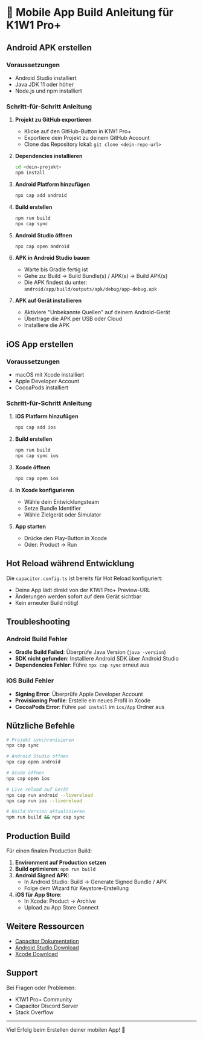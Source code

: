 # 📱 Mobile App Build Anleitung für K1W1 Pro+

## Android APK erstellen

### Voraussetzungen
- Android Studio installiert
- Java JDK 11 oder höher
- Node.js und npm installiert

### Schritt-für-Schritt Anleitung

1. **Projekt zu GitHub exportieren**
   - Klicke auf den GitHub-Button in K1W1 Pro+
   - Exportiere dein Projekt zu deinem GitHub Account
   - Clone das Repository lokal: `git clone <dein-repo-url>`

2. **Dependencies installieren**
   ```bash
   cd <dein-projekt>
   npm install
   ```

3. **Android Platform hinzufügen**
   ```bash
   npx cap add android
   ```

4. **Build erstellen**
   ```bash
   npm run build
   npx cap sync
   ```

5. **Android Studio öffnen**
   ```bash
   npx cap open android
   ```

6. **APK in Android Studio bauen**
   - Warte bis Gradle fertig ist
   - Gehe zu: Build → Build Bundle(s) / APK(s) → Build APK(s)
   - Die APK findest du unter: `android/app/build/outputs/apk/debug/app-debug.apk`

7. **APK auf Gerät installieren**
   - Aktiviere "Unbekannte Quellen" auf deinem Android-Gerät
   - Übertrage die APK per USB oder Cloud
   - Installiere die APK

## iOS App erstellen

### Voraussetzungen
- macOS mit Xcode installiert
- Apple Developer Account
- CocoaPods installiert

### Schritt-für-Schritt Anleitung

1. **iOS Platform hinzufügen**
   ```bash
   npx cap add ios
   ```

2. **Build erstellen**
   ```bash
   npm run build
   npx cap sync ios
   ```

3. **Xcode öffnen**
   ```bash
   npx cap open ios
   ```

4. **In Xcode konfigurieren**
   - Wähle dein Entwicklungsteam
   - Setze Bundle Identifier
   - Wähle Zielgerät oder Simulator

5. **App starten**
   - Drücke den Play-Button in Xcode
   - Oder: Product → Run

## Hot Reload während Entwicklung

Die `capacitor.config.ts` ist bereits für Hot Reload konfiguriert:
- Deine App lädt direkt von der K1W1 Pro+ Preview-URL
- Änderungen werden sofort auf dem Gerät sichtbar
- Kein erneuter Build nötig!

## Troubleshooting

### Android Build Fehler
- **Gradle Build Failed**: Überprüfe Java Version (`java -version`)
- **SDK nicht gefunden**: Installiere Android SDK über Android Studio
- **Dependencies Fehler**: Führe `npx cap sync` erneut aus

### iOS Build Fehler
- **Signing Error**: Überprüfe Apple Developer Account
- **Provisioning Profile**: Erstelle ein neues Profil in Xcode
- **CocoaPods Error**: Führe `pod install` im `ios/App` Ordner aus

## Nützliche Befehle

```bash
# Projekt synchronisieren
npx cap sync

# Android Studio öffnen
npx cap open android

# Xcode öffnen
npx cap open ios

# Live reload auf Gerät
npx cap run android --livereload
npx cap run ios --livereload

# Build Version aktualisieren
npm run build && npx cap sync
```

## Production Build

Für einen finalen Production Build:

1. **Environment auf Production setzen**
2. **Build optimieren**: `npm run build`
3. **Android Signed APK**:
   - In Android Studio: Build → Generate Signed Bundle / APK
   - Folge dem Wizard für Keystore-Erstellung
4. **iOS für App Store**:
   - In Xcode: Product → Archive
   - Upload zu App Store Connect

## Weitere Ressourcen

- [Capacitor Dokumentation](https://capacitorjs.com/docs)
- [Android Studio Download](https://developer.android.com/studio)
- [Xcode Download](https://developer.apple.com/xcode/)

## Support

Bei Fragen oder Problemen:
- K1W1 Pro+ Community
- Capacitor Discord Server
- Stack Overflow

---

Viel Erfolg beim Erstellen deiner mobilen App! 🚀
